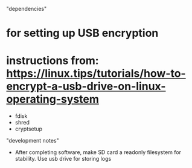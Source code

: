 "dependencies"
# for setting up USB encryption
# instructions from: https://linux.tips/tutorials/how-to-encrypt-a-usb-drive-on-linux-operating-system
- fdisk
- shred
- cryptsetup

"development notes"
- After completing software, make SD card a readonly filesystem for stability. Use usb drive for storing logs
